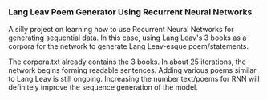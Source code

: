 ### Lang Leav Poem Generator Using Recurrent Neural Networks
A silly project on learning how to use Recurrent Neural Networks for generating sequential data. 
In this case, using Lang Leav's 3 books as a corpora for the network to generate Lang Leav-esque poem/statements.


The corpora.txt already contains the 3 books. In about 25 iterations, the network begins forming readable sentences. Adding  various poems similar to Lang Leav is still ongoing. Increasing the number text/poems for RNN will definitely improve the sequence generation of the model.
